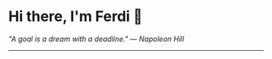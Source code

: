 <h1>Hi there, I'm Ferdi 👋</h1>

<p><em>
  "A goal is a dream with a deadline." — Napoleon Hill
</em></p>

---
